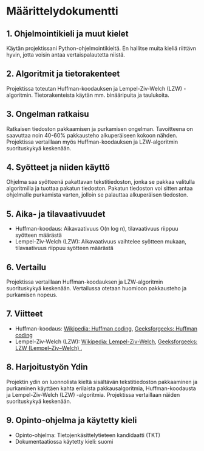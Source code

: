 # Määrittelydokumentti

## 1. Ohjelmointikieli ja muut kielet

Käytän projektissani Python-ohjelmointikieltä. En hallitse muita kieliä riittävn hyvin, jotta voisin antaa vertaispalautetta niistä. 

## 2. Algoritmit ja tietorakenteet

Projektissa toteutan Huffman-koodauksen ja Lempel-Ziv-Welch (LZW) -algoritmin. Tietorakenteista käytän mm. binääripuita ja taulukoita.

## 3. Ongelman ratkaisu

Ratkaisen tiedoston pakkaamisen ja purkamisen ongelman. Tavoitteena on saavuttaa noin 40-60% pakkausteho alkuperäiseen kokoon nähden. Projektissa vertaillaan myös Huffman-koodauksen ja LZW-algoritmin suorituskykyä keskenään.

## 4. Syötteet ja niiden käyttö

Ohjelma saa syötteenä pakattavan tekstitiedoston, jonka se pakkaa valitulla algoritmilla ja tuottaa pakatun tiedoston. Pakatun tiedoston voi sitten antaa ohjelmalle purkamista varten, jolloin se palauttaa alkuperäisen tiedoston.

## 5. Aika- ja tilavaativuudet

- Huffman-koodaus: Aikavaativuus O(n log n), tilavaativuus riippuu syötteen määrästä
- Lempel-Ziv-Welch (LZW): Aikavaativuus vaihtelee syötteen mukaan, tilavaativuus riippuu syötteen määrästä

## 6. Vertailu

Projektissa vertaillaan Huffman-koodauksen ja LZW-algoritmin suorituskykyä keskenään. Vertailussa otetaan huomioon pakkausteho ja purkamisen nopeus.
## 7. Viitteet

- Huffman-koodaus: [Wikipedia: Huffman coding](https://en.wikipedia.org/wiki/Huffman_coding), [Geeksforgeeks: Huffman coding](https://www.geeksforgeeks.org/huffman-coding-greedy-algo-3/)
- Lempel-Ziv-Welch (LZW): [Wikipedia: Lempel-Ziv-Welch](https://en.wikipedia.org/wiki/Lempel-Ziv-Welch), [Geeksforgeeks: LZW (Lempel–Ziv–Welch) ](https://www.geeksforgeeks.org/lzw-lempel-ziv-welch-compression-technique/), 

## 8. Harjoitustyön Ydin

Projektin ydin on luonnolista kieltä sisältävän tekstitiedoston  pakkaaminen ja purkaminen käyttäen kahta erilaista pakkausalgoritmia, Huffman-koodausta ja Lempel-Ziv-Welch (LZW) -algoritmia. Projektissa vertaillaan näiden suorituskykyä keskenään.
## 9. Opinto-ohjelma ja käytetty kieli

- Opinto-ohjelma: Tietojenkäsittelytieteen kandidaatti (TKT)
- Dokumentaatiossa käytetty kieli: suomi
